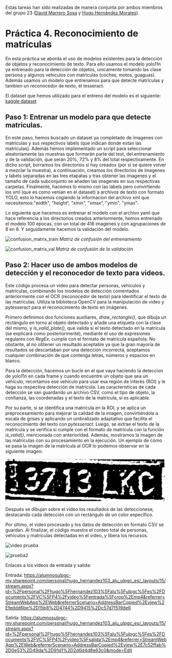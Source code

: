 Estas tareas han sido realizadas de manera conjunta por ambos miembros del grupo 23 ([David Marrero Sosa](https://github.com/deivinot) y [Hugo Hernández Morales](https://github.com/HugoHdez)).

# Práctica 4. Reconocimiento de matrículas

En esta práctica se aborda el uso de modelos existentes para la detección de objetos y reconocimiento de texto. Para ello usamos el modelo yolo11n ya entrenado para la detección de objetos, unicamente tomando las clase persona y algunos vehiculos con matrículas (coches, motos, guaguas). Además usamos un modelo que entrenamos para que detecte matrículas y tambien un reconocedor de texto, el tesseract.

El dataset que hemos utilizado para el entreno del modelo es el siguiente: [kaggle dataset](https://www.kaggle.com/datasets/andrewmvd/car-plate-detection)

## **Paso 1:** Entrenar un modelo para que detecte matrículas.

En este paso, hemos buscado un dataset ya completado de imagenes con matrículas y sus respectivos labels (que indican donde estan las matrículas). Además hemos implementado un script para seleccionar aleatoriamente las muestras que formarán parte del test, del entrenamiento y de la validación, que serán 20%, 72% y 8% del total respectivamente. En dicho script, borramos los directorios si hay creados (por si se quiere volver a mezclar la muestra), a continuación, creamos los directorios de imagenes y labels separadas en las tres etapatas y tras obtener las imagenes y el tamaño de cada subconjunto se añaden las imagenes en sus respectivas carpetas. Finalmente, hacemos lo mismo con las labels pero convirtiendo los xml (que es como venían en el dataset) a archivos de texto con formato YOLO, esto lo hacemos cogiendo la informacion del archivo xml que necesitemos:"width", "height", "xmin", "xmax", "ymin", "ymax".

Lo siguiente que hacemos es entrenar el modelo con el archivo yaml que hace referencia a los directorios creados anteriormente, hemos entrenado el modelo 100 epocas, con un total de 416 imagenes y con agrupaciones de 8 en 8. Y seguidamente hacemos la validación del modelo.

![confusion_matrix_train](https://github.com/user-attachments/assets/c2fd850e-af84-4a2a-9ccc-3fedce0a6255)
*Matriz de confusión del entrenamiento*


![confusion_matrix_val](https://github.com/user-attachments/assets/523f4044-f5e1-4b8d-a748-31324d7cf407)
*Matriz de confusión de la validación*

## **Paso 2:** Hacer uso de ambos modelos de detección y el reconocedor de texto para videos.

Este código procesa un video para detectar personas, vehículos y matrículas, combinando los modelos de detección comentados anteriormente con el OCR (reconocedor de texto) para identificar el texto de las matrículas. Utiliza la biblioteca OpenCV para la manipulación de video y pytesseract para el reconocimiento de texto en imágenes.

Primero definimos dos funciones auxiliares, *draw_rectangle()*, que dibuja un rectángulo en torno al objeto detectado y añade una etiqueta con la clase del mismo, y *is_valid_plate()*, que valida si el texto detectado en la matrícula (se explicará como posteriormente), mediante el uso de expresiones regulares con *RegEx*, cumple con el formato de matrícula española. No obstante, al no obtener un resultado aceptable ya que la gran mayoría de resultados se descartaban por una detección incorrecta, aceptamos cualquier combinación de que contenga letras, números y espacios en blanco.

Para la detección, hacemos un bucle en el que vaya haciendo la deteccion de yolo11n en cada frame y cuando encuentre un objeto que sea un vehículo, recortamos ese vehículo para usar esa región de interés (ROI) y le haga su respectiva detección de matrícula. Las características de cada detección se van guardando un archivo CSV, como el tipo de objeto, la confianza, las coordenadas y el texto de la matrícula, si es aplicable.

Por su parte, si se identifica una matrícula en la ROI, y se aplica un preprocesamiento para mejorar la calidad de la imagen, convirtiéndola a escala de grises y aplicando un umbralizado adaptativo que facilita el reconocimiento del texto con *pytesseract*. Luego, se extrae el texto de la matrícula y se verifica si cumple con el formato de matrícula con la función *is_valid()*, mencionada con anterioridad. Además, mostramos la imagen de las matrículas con su procesamiento en la ejecución. Un ejemplo de cómo se pasa la imagen de la matrícula al OCR lo podemos observar en la siguiente imagen:

![alt text](salida_matricula_ejecucion.png)

Después se dibujan sobre el video los resultados de las deteccionese, destacando cada detección con un rectángulo de un color específico.

Por último, el video procesado y los datos de detección en formato CSV se guardan. Al finalizar, el código muestra el conteo total de personas, vehículos y matrículas detectadas en el video, y libera los recursos.



![video prueba](https://github.com/user-attachments/assets/4815e453-9dd0-4d5f-acb4-55153dc9daeb)


![prueba2](https://github.com/user-attachments/assets/f324514f-f80d-43fa-ac03-bf11161c5159)


Enlaces a los videos de entrada y salida:

Entrada:
https://alumnosulpgc-my.sharepoint.com/personal/hugo_hernandez103_alu_ulpgc_es/_layouts/15/stream.aspx?id=%2Fpersonal%2Fhugo%5Fhernandez103%5Falu%5Fulpgc%5Fes%2FDocuments%2FVC%5FP4%2Fvideo%5Fentrada%5Fcrop%2Emp4&referrer=StreamWebApp%2EWeb&referrerScenario=AddressBarCopied%2Eview%2Efeddd6be%2D15b8%2D4744%2D9415%2Dc57d7f519de6

Salida:
https://alumnosulpgc-my.sharepoint.com/personal/hugo_hernandez103_alu_ulpgc_es/_layouts/15/stream.aspx?id=%2Fpersonal%2Fhugo%5Fhernandez103%5Falu%5Fulpgc%5Fes%2FDocuments%2FVC%5FP4%2Fvideo%5Fsalida%2Emp4&referrer=StreamWebApp%2EWeb&referrerScenario=AddressBarCopied%2Eview%2E7c52ffab%2D0e53%2D49da%2D91d1%2D2d6d4d8e63c0&mode=Edit


